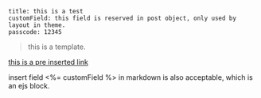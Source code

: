 ```
title: this is a test
customField: this field is reserved in post object, only used by layout in theme.
passcode: 12345
```
> this is a template.

[this is a pre inserted link](https://www.google.com)

insert field <%= customField %> in markdown is also acceptable, which is an ejs block.